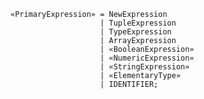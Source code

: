<!-- This file is generated automatically by infrastructure scripts. Please don't edit by hand. -->

```{ .ebnf .slang-ebnf #PrimaryExpression }
«PrimaryExpression» = NewExpression
                    | TupleExpression
                    | TypeExpression
                    | ArrayExpression
                    | «BooleanExpression»
                    | «NumericExpression»
                    | «StringExpression»
                    | «ElementaryType»
                    | IDENTIFIER;
```
